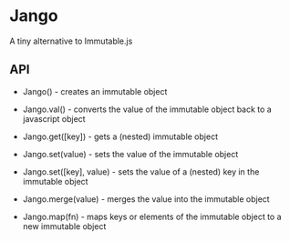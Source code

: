 # Jango
A tiny alternative to Immutable.js

## API
- Jango() - creates an immutable object
- Jango.val() - converts the value of the immutable object back to a javascript object
- Jango.get([key]) - gets a (nested) immutable object
- Jango.set(value) - sets the value of the immutable object
- Jango.set([key], value) - sets the value of a (nested) key in the immutable object
- Jango.merge(value) - merges the value into the immutable object

- Jango.map(fn) - maps keys or elements of the immutable object to a new immutable object
